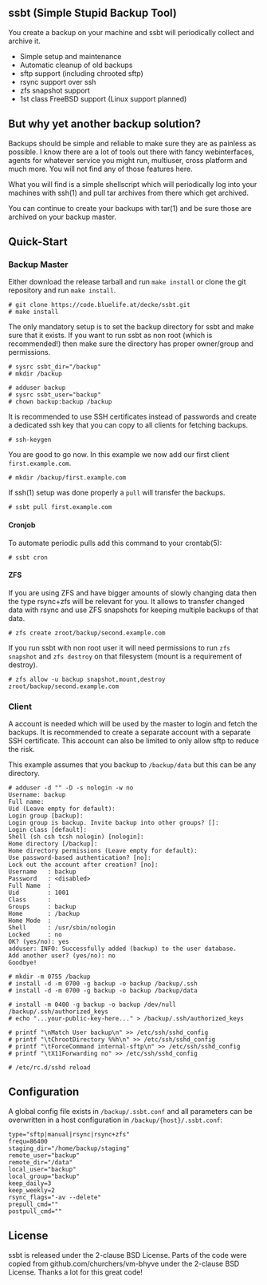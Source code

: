 ## ssbt (Simple Stupid Backup Tool)

You create a backup on your machine and ssbt will periodically
collect and archive it.

* Simple setup and maintenance
* Automatic cleanup of old backups
* sftp support (including chrooted sftp)
* rsync support over ssh
* zfs snapshot support
* 1st class FreeBSD support (Linux support planned)


## But why yet another backup solution?

Backups should be simple and reliable to make sure they are as painless as
possible. I know there are a lot of tools out there with fancy webinterfaces,
agents for whatever service you might run, multiuser, cross platform and much
more. You will not find any of those features here.

What you will find is a simple shellscript which will periodically log into
your machines with ssh(1) and pull tar archives from there which get archived.

You can continue to create your backups with tar(1) and be sure those are
archived on your backup master.


## Quick-Start

### Backup Master

Either download the release tarball and run `make install` or clone the git
repository and run `make install`.

    # git clone https://code.bluelife.at/decke/ssbt.git
    # make install

The only mandatory setup is to set the backup directory for ssbt and make
sure that it exists. If you want to run ssbt as non root (which is recommended!)
then make sure the directory has proper owner/group and permissions.

    # sysrc ssbt_dir="/backup"
    # mkdir /backup

    # adduser backup
    # sysrc ssbt_user="backup"
    # chown backup:backup /backup

It is recommended to use SSH certificates instead of passwords and create a
dedicated ssh key that you can copy to all clients for fetching backups.

    # ssh-keygen

You are good to go now.
In this example we now add our first client `first.example.com`.

    # mkdir /backup/first.example.com

If ssh(1) setup was done properly a `pull` will transfer the backups.

    # ssbt pull first.example.com

#### Cronjob

To automate periodic pulls add this command to your crontab(5):

    # ssbt cron

#### ZFS

If you are using ZFS and have bigger amounts of slowly changing data then
the type rsync+zfs will be relevant for you. It allows to transfer changed
data with rsync and use ZFS snapshots for keeping multiple backups of that
data.

    # zfs create zroot/backup/second.example.com

If you run ssbt with non root user it will need permissions to run `zfs snapshot`
and `zfs destroy` on that filesystem (mount is a requirement of destroy).

    # zfs allow -u backup snapshot,mount,destroy zroot/backup/second.example.com


### Client

A account is needed which will be used by the master to login and fetch the
backups. It is recommended to create a separate account with a separate
SSH certificate. This account can also be limited to only allow sftp to
reduce the risk.

This example assumes that you backup to `/backup/data` but this can be any
directory.

    # adduser -d "" -D -s nologin -w no
    Username: backup
    Full name: 
    Uid (Leave empty for default): 
    Login group [backup]: 
    Login group is backup. Invite backup into other groups? []: 
    Login class [default]: 
    Shell (sh csh tcsh nologin) [nologin]: 
    Home directory [/backup]: 
    Home directory permissions (Leave empty for default): 
    Use password-based authentication? [no]: 
    Lock out the account after creation? [no]: 
    Username   : backup
    Password   : <disabled>
    Full Name  : 
    Uid        : 1001
    Class      : 
    Groups     : backup 
    Home       : /backup
    Home Mode  : 
    Shell      : /usr/sbin/nologin
    Locked     : no
    OK? (yes/no): yes
    adduser: INFO: Successfully added (backup) to the user database.
    Add another user? (yes/no): no
    Goodbye!

    # mkdir -m 0755 /backup
    # install -d -m 0700 -g backup -o backup /backup/.ssh
    # install -d -m 0700 -g backup -o backup /backup/data

    # install -m 0400 -g backup -o backup /dev/null /backup/.ssh/authorized_keys
    # echo "...your-public-key-here..." > /backup/.ssh/authorized_keys

    # printf "\nMatch User backup\n" >> /etc/ssh/sshd_config
    # printf "\tChrootDirectory %%h\n" >> /etc/ssh/sshd_config
    # printf "\tForceCommand internal-sftp\n" >> /etc/ssh/sshd_config
    # printf "\tX11Forwarding no" >> /etc/ssh/sshd_config

    # /etc/rc.d/sshd reload


## Configuration

A global config file exists in `/backup/.ssbt.conf` and all parameters can be
overwritten in a host configuration in `/backup/{host}/.ssbt.conf`:

    type="sftp|manual|rsync|rsync+zfs"
    frequ=86400
    staging_dir="/home/backup/staging"
    remote_user="backup"
    remote_dir="/data"
    local_user="backup"
    local_group="backup"
    keep_daily=3
    keep_weekly=2
    rsync_flags="-av --delete"
    prepull_cmd=""
    postpull_cmd=""

## License

ssbt is released under the 2-clause BSD License. Parts of the code
were copied from github.com/churchers/vm-bhyve under the 2-clause
BSD License. Thanks a lot for this great code!
